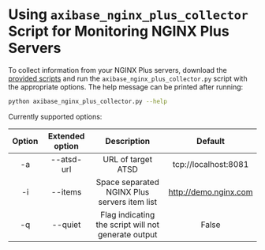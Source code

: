 # Using `axibase_nginx_plus_collector` Script for Monitoring NGINX Plus Servers
To collect information from your NGINX Plus servers, download the [provided scripts](https://github.com/axibase/axibase-collector/tree/master/jobs/examples/nginx-plus/axibase-nginx-plus-collector/src) and run the `axibase_nginx_plus_collector.py` script with the appropriate options.
The help message can be printed after running:

```sh
python axibase_nginx_plus_collector.py --help
```
Currently supported options:

|Option|Extended option|    Description                                         |                 Default               |
|:----:|:-------------:|:------------------------------------------------------:|:-------------------------------------:|
|-a    | --atsd-url    | URL of target ATSD                                     | tcp://localhost:8081                  |
|-i    | --items       | Space separated NGINX Plus servers item list           | http://demo.nginx.com                 |
|-q    | --quiet       | Flag indicating the script will not generate output    | False                                 |
